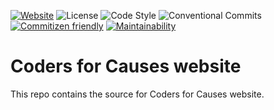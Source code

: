 [![Website](https://img.shields.io/website-up-down-green-red/https/codersforcauses.org.svg?style=flat-square)](https://codersforcauses.org/landing)
![License](https://img.shields.io/badge/license-MIT-green.svg?style=flat-square&color=000000)
![Code Style](https://img.shields.io/badge/code%20style-standard-green.svg?style=flat-square&logo=eslint&color=4B32C3)
![Conventional Commits](https://img.shields.io/badge/Conventional%20Commits-1.0.0-yellow.svg?style=flat-square)
[![Commitizen friendly](https://img.shields.io/badge/commitizen-friendly-brightgreen.svg?style=flat-square)](http://commitizen.github.io/cz-cli/)
[![Maintainability](https://img.shields.io/codeclimate/maintainability/codersforcauses/website.svg?style=flat-square)](https://codeclimate.com/github/codersforcauses/website/maintainability)

# Coders for Causes website

This repo contains the source for Coders for Causes website.
